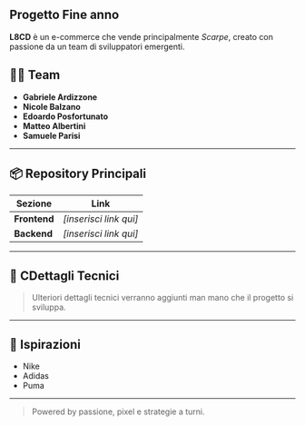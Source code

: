 ## Progetto Fine anno

**L8CD** è un e-commerce che vende principalmente _Scarpe_, creato con passione da un team di sviluppatori emergenti.

## 👨‍💻 Team

- **Gabriele Ardizzone**
- **Nicole Balzano**
- **Edoardo Posfortunato**
- **Matteo Albertini**
- **Samuele Parisi**

---

## 📦 Repository Principali

| Sezione      | Link                   |
| ------------ | ---------------------- |
| **Frontend** | _[inserisci link qui]_ |
| **Backend**  | _[inserisci link qui]_ |

---

## 🚀 CDettagli Tecnici

> Ulteriori dettagli tecnici verranno aggiunti man mano che il progetto si sviluppa.

---

## 🧠 Ispirazioni

- Nike
- Adidas
- Puma

---

> Powered by passione, pixel e strategie a turni.
